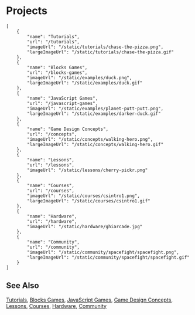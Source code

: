# Projects

```codecard
[
    {
        "name": "Tutorials",
        "url": "/tutorials",
        "imageUrl": "/static/tutorials/chase-the-pizza.png",
        "largeImageUrl": "/static/tutorials/chase-the-pizza.gif"
    },
    {
        "name": "Blocks Games",
        "url": "/blocks-games",
        "imageUrl": "/static/examples/duck.png",
        "largeImageUrl": "/static/examples/duck.gif"
    },
    {
        "name": "JavaScript Games",
        "url": "/javascript-games",
        "imageUrl": "/static/examples/planet-putt-putt.png",
        "largeImageUrl": "/static/examples/darker-duck.gif"
    },
    {
        "name": "Game Design Concepts",
        "url": "/concepts",
        "imageUrl": "/static/concepts/walking-hero.png",
        "largeImageUrl": "/static/concepts/walking-hero.gif"
    },
    {
        "name": "Lessons",
        "url": "/lessons",
        "imageUrl": "/static/lessons/cherry-pickr.png"
    },
    {
        "name": "Courses",
        "url": "/courses",
        "imageUrl": "/static/courses/csintro1.png",
        "largeImageUrl": "/static/courses/csintro1.gif"
    },
    {
        "name": "Hardware",
        "url": "/hardware",
        "imageUrl": "/static/hardware/ghiarcade.jpg"
    },
    {
        "name": "Community",
        "url": "/community",
        "imageUrl": "/static/community/spacefight/spacefight.png",
        "largeImageUrl": "/static/community/spacefight/spacefight.gif"
    }
]
```

## See Also

[Tutorials](/tutorials),
[Blocks Games](/blocks-games),
[JavaScript Games](/javascript-games),
[Game Design Concepts](/concepts),
[Lessons](/lessons),
[Courses](/courses),
[Hardware](/hardware),
[Community](/community)

